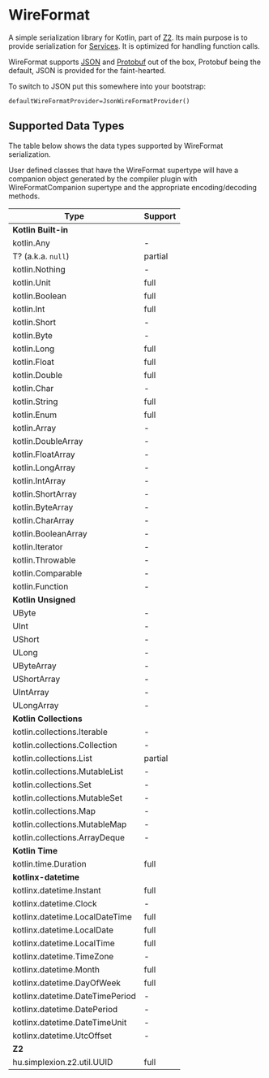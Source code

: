 # WireFormat

A simple serialization library for Kotlin, part of [Z2](../../README.md). Its main purpose is to
provide serialization for [Services](../services/README.md). It is optimized for handling function calls.

WireFormat supports [JSON](https://json.org) and [Protobuf](https://protobuf.dev) out of the box, Protobuf being the
default, JSON is provided for the faint-hearted.

To switch to JSON put this somewhere into your bootstrap:

```properties
defaultWireFormatProvider=JsonWireFormatProvider()
```

## Supported Data Types

The table below shows the data types supported by WireFormat serialization.

User defined classes that have the WireFormat supertype will have a companion object
generated by the compiler plugin with WireFormatCompanion supertype and the appropriate
encoding/decoding methods.

| Type                            | Support |
|---------------------------------|---------|
| **Kotlin Built-in**             |         |
| kotlin.Any                      | -       |
| T? (a.k.a. `null`)              | partial |
| kotlin.Nothing                  | -       |
| kotlin.Unit                     | full    | 
| kotlin.Boolean                  | full    |
| kotlin.Int                      | full    |
| kotlin.Short                    | -       |
| kotlin.Byte                     | -       |
| kotlin.Long                     | full    |
| kotlin.Float                    | full    |
| kotlin.Double                   | full    |
| kotlin.Char                     | -       |
| kotlin.String                   | full    | 
| kotlin.Enum<T>                  | full    |
| kotlin.Array<T>                 | -       |
| kotlin.DoubleArray              | -       |
| kotlin.FloatArray               | -       |
| kotlin.LongArray                | -       |
| kotlin.IntArray                 | -       |
| kotlin.ShortArray               | -       |
| kotlin.ByteArray                | -       |
| kotlin.CharArray                | -       |
| kotlin.BooleanArray             | -       |
| kotlin.Iterator                 | -       |
| kotlin.Throwable                | -       |
| kotlin.Comparable               | -       |
| kotlin.Function                 | -       |
| **Kotlin Unsigned**             |         | 
| UByte                           | -       |
| UInt                            | -       |
| UShort                          | -       |
| ULong                           | -       |
| UByteArray                      | -       | 
| UShortArray                     | -       |
| UIntArray                       | -       |
| ULongArray                      | -       |
| **Kotlin Collections**          |         |
| kotlin.collections.Iterable     | -       |
| kotlin.collections.Collection   | -       |
| kotlin.collections.List         | partial |
| kotlin.collections.MutableList  | -       |
| kotlin.collections.Set          | -       |
| kotlin.collections.MutableSet   | -       |
| kotlin.collections.Map          | -       |
| kotlin.collections.MutableMap   | -       |
| kotlin.collections.ArrayDeque   | -       | 
| **Kotlin Time**                 |         |
| kotlin.time.Duration            | full    |
| **kotlinx-datetime**            |         |
| kotlinx.datetime.Instant        | full    |
| kotlinx.datetime.Clock          | -       |
| kotlinx.datetime.LocalDateTime  | full    |
| kotlinx.datetime.LocalDate      | full    |
| kotlinx.datetime.LocalTime      | full    |
| kotlinx.datetime.TimeZone       | -       |
| kotlinx.datetime.Month          | full    |
| kotlinx.datetime.DayOfWeek      | full    |
| kotlinx.datetime.DateTimePeriod | -       |
| kotlinx.datetime.DatePeriod     | -       |
| kotlinx.datetime.DateTimeUnit   | -       |
| kotlinx.datetime.UtcOffset      | -       |
| **Z2**                          |         |
| hu.simplexion.z2.util.UUID<T>   | full    |